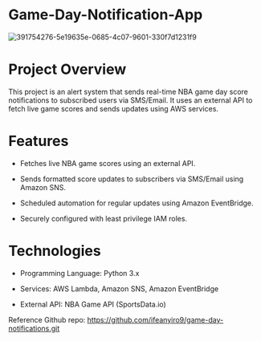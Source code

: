# Game-Day-Notification-App

![391754276-5e19635e-0685-4c07-9601-330f7d1231f9](https://github.com/user-attachments/assets/3b02a6ef-4557-499d-84dc-2fb19671ae44)

# Project Overview

This project is an alert system that sends real-time NBA game day score notifications to subscribed users via SMS/Email. It uses an external API to fetch live game scores and sends updates using AWS services.

# Features

* Fetches live NBA game scores using an external API.

* Sends formatted score updates to subscribers via SMS/Email using Amazon SNS.

* Scheduled automation for regular updates using Amazon EventBridge.

* Securely configured with least privilege IAM roles.

# Technologies

* Programming Language: Python 3.x

* Services: AWS Lambda, Amazon SNS, Amazon EventBridge

* External API: NBA Game API (SportsData.io)


Reference Github repo: https://github.com/ifeanyiro9/game-day-notifications.git
